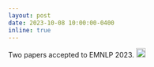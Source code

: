 ```yaml
---
layout: post
date: 2023-10-08 10:00:00-0400
inline: true
---
```


Two papers accepted to EMNLP 2023. <img src="https://github.com/liuyanchen1015/liuyanchen1015.github.io/assets/43295960/5a3cf578-f7e4-4a6e-9a04-f0922c5e70d1" alt="drawing" width="19"/> 


